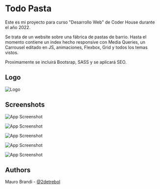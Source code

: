 # Todo Pasta

Este es mi proyecto para curso "Desarrollo Web" de Coder House durante el año 2022.

Se trata de un website sobre una fábrica de pastas de barrio.
Hasta el momento contiene un index hecho responsive con Media Queries, un Carrousel editado en JS, animaciones, Flexbox, Grid y todos los temas vistos.

Proximamente se incluirá Bootsrap, SASS y se aplicará SEO.


## Logo
![Logo](https://i.imgur.com/Y4lmXVh.png)


## Screenshots

![App Screenshot](https://i.imgur.com/pO9hP8i.jpg)

![App Screenshot](https://i.imgur.com/ii3ERbH.jpg)

![App Screenshot](https://i.imgur.com/zr9ziSh.jpg)

![App Screenshot](https://i.imgur.com/KVsTyI7.jpg)

![App Screenshot](https://i.imgur.com/QWddscC.jpg)


## Authors

Mauro Brandi - [@2detrebol](https://www.github.com/2detrebol)

